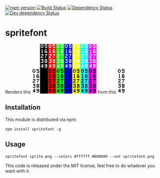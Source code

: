[![npm version][npm-svg]][npm-url]
[![Build Status][travis-svg]][travis-url]
[![Dependency Status][david-deps-svg]][david-deps-url]
[![Dev dependency Status][david-devdeps-svg]][david-devdeps-url]

# spritefont
Renders this ![](https://github.com/andormade/spritefont/blob/master/test/test1.png?raw=true) from this ![](https://github.com/andormade/spritefont/blob/master/test/numeric.png?raw=true)

## Installation
This module is distributed via npm:
```
npm install spritefont -g
```

## Usage
```
spritefont sprite.png --colors #ffffff #000000 --out spritefont.png
```

This code is released under the MIT license, feel free to do whatever you want with it.

[npm-svg]: https://img.shields.io/npm/v/spritefont.svg
[npm-url]: https://www.npmjs.com/package/spritefont
[travis-svg]: https://travis-ci.org/andormade/spritefont.svg?branch=master
[travis-url]: https://travis-ci.org/andormade/spritefont
[david-deps-svg]: https://david-dm.org/andormade/spritefont.svg
[david-deps-url]: https://david-dm.org/andormade/spritefont
[david-devdeps-svg]: https://david-dm.org/andormade/spritefont/dev-status.svg
[david-devdeps-url]: https://david-dm.org/andormade/spritefont#info=devDependencies
